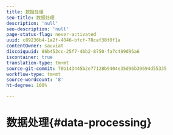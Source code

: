 ```yaml
---
title: 数据处理
seo-title: 数据处理
description: 'null'
seo-description: 'null'
page-status-flag: never-activated
uuid: c89236b4-1a2f-4046-bfcf-78caf38f0f1a
contentOwner: sauviat
discoiquuid: 86b453cc-25f7-4bb2-8750-fa7c489d95a6
iscontainer: true
translation-type: tm+mt
source-git-commit: 70b143445b2e77128b9404e35d96b39694d55335
workflow-type: tm+mt
source-wordcount: '8'
ht-degree: 100%

---
```



# 数据处理{#data-processing}

